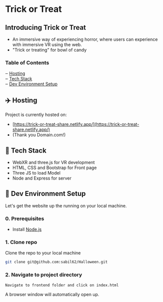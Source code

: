 # Trick or Treat

## Introducing Trick or Treat

- An immersive way of experiencing horror, where users can experience with immersive VR using the web.
- "Trick or treating" for bowl of candy

### Table of Contents

‒ [Hosting](#hosting)  
‒ [Tech Stack](#tech-stack)  
‒ [Dev Environment Setup](#environment-setup)

<a id="hosting"></a>

## :airplane: Hosting

Project is currently hosted on:

- [https://trick-or-treat-share.netlify.app/](https://trick-or-treat-share.netlify.app/) 
- (Thank you Domain.com!)

<a id="tech-stack"></a>

## :toolbox: Tech Stack

- WebXR and three.js for VR development
- HTML, CSS and Bootstrap for Front page
- Three JS to load Model
- Node and Express for server

<a id="environment-setup"></a>

## :hammer: Dev Environment Setup

Let's get the website up the running on your local machine.

### 0. Prerequisites

- Install [Node.js](http://nodejs.org)

### 1. Clone repo

Clone the repo to your local machine

```bash
git clone git@github.com:sabil62/Halloween.git
```

### 2. Navigate to project directory

```bash
Navigate to frontend folder and click on index.html
```



A browser window will automatically open up.
